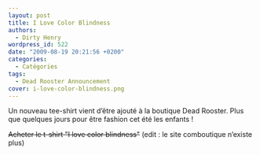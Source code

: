 ```yaml
---
layout: post
title: I Love Color Blindness
authors:
  - Dirty Henry
wordpress_id: 522
date: "2009-08-19 20:21:56 +0200"
categories:
  - Catégories
tags:
  - Dead Rooster Announcement
cover: i-love-color-blindness.png
---
```


Un nouveau tee-shirt vient d’être ajouté à la boutique Dead Rooster. Plus que
quelques jours pour être fashion cet été les enfants !

~~Acheter le t-shirt "I love color blindness"~~ (edit : le site comboutique
n’existe plus)
